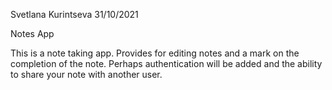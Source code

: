 Svetlana Kurintseva 31/10/2021

Notes App

This is a note taking app. Provides for editing notes and a mark on the completion of the note.
Perhaps authentication will be added and the ability to share your note with another user.

